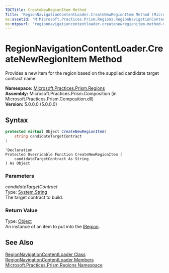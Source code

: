 ```yaml
---
TOCTitle: CreateNewRegionItem Method
Title: 'RegionNavigationContentLoader.CreateNewRegionItem Method (Microsoft.Practices.Prism.Regions)'
ms:assetid: 'M:Microsoft.Practices.Prism.Regions.RegionNavigationContentLoader.CreateNewRegionItem(System.String)'
ms:mtpsurl: 'regionnavigationcontentloader-createnewregionitem-method-mspp-regions.md'
---
```

# RegionNavigationContentLoader.CreateNewRegionItem Method

Provides a new item for the region based on the supplied candidate target contract name.

**Namespace:** [Microsoft.Practices.Prism.Regions](/patterns-practices/reference/mspp-regions-namespace)  
**Assembly:** Microsoft.Practices.Prism.Composition (in Microsoft.Practices.Prism.Composition.dll)  
**Version:** 5.0.0.0 (5.0.0.0)

## Syntax
```C#
protected virtual Object CreateNewRegionItem(
	string candidateTargetContract
)
```

```VB
'Declaration
Protected Overridable Function CreateNewRegionItem ( 
	candidateTargetContract As String
) As Object
```

### Parameters

*candidateTargetContract*  
Type: [System.String](http://msdn.microsoft.com/en-us/library/s1wwdcbf)  
The target contract to build.

### Return Value

Type: [Object](http://msdn.microsoft.com/en-us/library/e5kfa45b)  
An instance of an item to put into the [IRegion](/patterns-practices/reference/iregion-interface-mspp-regions).

## See Also

[RegionNavigationContentLoader Class](/patterns-practices/reference/regionnavigationcontentloader-class-mspp-regions)  
[RegionNavigationContentLoader Members](/patterns-practices/reference/regionnavigationcontentloader-members-mspp-regions)  
[Microsoft.Practices.Prism.Regions Namespace](/patterns-practices/reference/mspp-regions-namespace)  